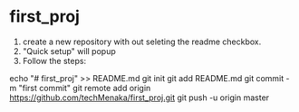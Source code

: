 # first_proj

1) create a new repository with out seleting the readme checkbox.
2) "Quick setup" will popup
3) Follow the steps:

echo "# first_proj" >> README.md
git init
git add README.md
git commit -m "first commit"
git remote add origin https://github.com/techMenaka/first_proj.git
git push -u origin master
